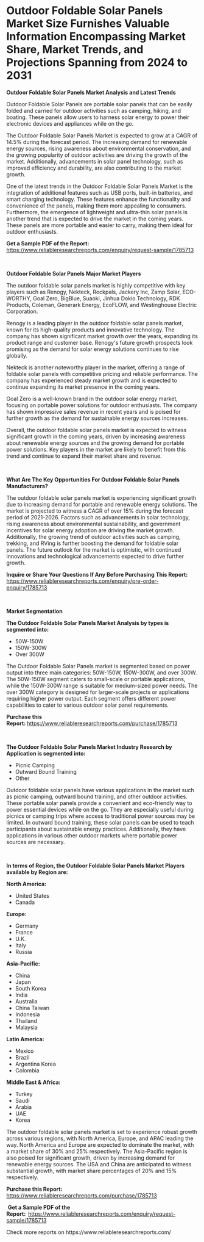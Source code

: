 <p><h1>Outdoor Foldable Solar Panels Market Size Furnishes Valuable Information Encompassing Market Share, Market Trends, and Projections Spanning from 2024 to 2031</h1></p><p><strong>Outdoor Foldable Solar Panels Market Analysis and Latest Trends</strong></p>
<p><p>Outdoor Foldable Solar Panels are portable solar panels that can be easily folded and carried for outdoor activities such as camping, hiking, and boating. These panels allow users to harness solar energy to power their electronic devices and appliances while on the go.</p><p>The Outdoor Foldable Solar Panels Market is expected to grow at a CAGR of 14.5% during the forecast period. The increasing demand for renewable energy sources, rising awareness about environmental conservation, and the growing popularity of outdoor activities are driving the growth of the market. Additionally, advancements in solar panel technology, such as improved efficiency and durability, are also contributing to the market growth.</p><p>One of the latest trends in the Outdoor Foldable Solar Panels Market is the integration of additional features such as USB ports, built-in batteries, and smart charging technology. These features enhance the functionality and convenience of the panels, making them more appealing to consumers. Furthermore, the emergence of lightweight and ultra-thin solar panels is another trend that is expected to drive the market in the coming years. These panels are more portable and easier to carry, making them ideal for outdoor enthusiasts.</p></p>
<p><strong>Get a Sample PDF of the Report:&nbsp;</strong> <a href="https://www.reliableresearchreports.com/enquiry/request-sample/1785713">https://www.reliableresearchreports.com/enquiry/request-sample/1785713</a></p>
<p>&nbsp;</p>
<p><strong>Outdoor Foldable Solar Panels Major Market Players</strong></p>
<p><p>The outdoor foldable solar panels market is highly competitive with key players such as Renogy, Nekteck, Rockpals, Jackery Inc, Zamp Solar, ECO-WORTHY, Goal Zero, BigBlue, Suaoki, Jinhua Dokio Technology, RDK Products, Coleman, Generark Energy, EcoFLOW, and Westinghouse Electric Corporation.</p><p>Renogy is a leading player in the outdoor foldable solar panels market, known for its high-quality products and innovative technology. The company has shown significant market growth over the years, expanding its product range and customer base. Renogy's future growth prospects look promising as the demand for solar energy solutions continues to rise globally. </p><p>Nekteck is another noteworthy player in the market, offering a range of foldable solar panels with competitive pricing and reliable performance. The company has experienced steady market growth and is expected to continue expanding its market presence in the coming years.</p><p>Goal Zero is a well-known brand in the outdoor solar energy market, focusing on portable power solutions for outdoor enthusiasts. The company has shown impressive sales revenue in recent years and is poised for further growth as the demand for sustainable energy sources increases.</p><p>Overall, the outdoor foldable solar panels market is expected to witness significant growth in the coming years, driven by increasing awareness about renewable energy sources and the growing demand for portable power solutions. Key players in the market are likely to benefit from this trend and continue to expand their market share and revenue.</p></p>
<p>&nbsp;</p>
<p><strong>What Are The Key Opportunities For Outdoor Foldable Solar Panels Manufacturers?</strong></p>
<p><p>The outdoor foldable solar panels market is experiencing significant growth due to increasing demand for portable and renewable energy solutions. The market is projected to witness a CAGR of over 15% during the forecast period of 2021-2026. Factors such as advancements in solar technology, rising awareness about environmental sustainability, and government incentives for solar energy adoption are driving the market growth. Additionally, the growing trend of outdoor activities such as camping, trekking, and RVing is further boosting the demand for foldable solar panels. The future outlook for the market is optimistic, with continued innovations and technological advancements expected to drive further growth.</p></p>
<p><strong>Inquire or Share Your Questions If Any Before Purchasing This Report:</strong> <a href="https://www.reliableresearchreports.com/enquiry/pre-order-enquiry/1785713">https://www.reliableresearchreports.com/enquiry/pre-order-enquiry/1785713</a></p>
<p>&nbsp;</p>
<p><strong>Market Segmentation</strong></p>
<p><strong>The Outdoor Foldable Solar Panels Market Analysis by types is segmented into:</strong></p>
<p><ul><li>50W-150W</li><li>150W-300W</li><li>Over 300W</li></ul></p>
<p><p>The Outdoor Foldable Solar Panels market is segmented based on power output into three main categories: 50W-150W, 150W-300W, and over 300W. The 50W-150W segment caters to small-scale or portable applications, while the 150W-300W range is suitable for medium-sized power needs. The over 300W category is designed for larger-scale projects or applications requiring higher power output. Each segment offers different power capabilities to cater to various outdoor solar panel requirements.</p></p>
<p><strong>Purchase this Report:&nbsp;</strong><a href="https://www.reliableresearchreports.com/purchase/1785713">https://www.reliableresearchreports.com/purchase/1785713</a></p>
<p>&nbsp;</p>
<p><strong>The Outdoor Foldable Solar Panels Market Industry Research by Application is segmented into:</strong></p>
<p><ul><li>Picnic Camping</li><li>Outward Bound Training</li><li>Other</li></ul></p>
<p><p>Outdoor foldable solar panels have various applications in the market such as picnic camping, outward bound training, and other outdoor activities. These portable solar panels provide a convenient and eco-friendly way to power essential devices while on the go. They are especially useful during picnics or camping trips where access to traditional power sources may be limited. In outward bound training, these solar panels can be used to teach participants about sustainable energy practices. Additionally, they have applications in various other outdoor markets where portable power sources are necessary.</p></p>
<p>&nbsp;</p>
<p><strong>In terms of Region, the Outdoor Foldable Solar Panels Market Players available by Region are:</strong></p>
<p>
    <p> <strong> North America: </strong>
        <ul>
            <li>United States</li>
            <li>Canada</li>
        </ul>
        </p> 
    <p> <strong> Europe: </strong>
        <ul>
            <li>Germany</li>
            <li>France</li>
            <li>U.K.</li>
            <li>Italy</li>
            <li>Russia</li>
        </ul>
        </p> 
    <p> <strong> Asia-Pacific: </strong>
        <ul>
            <li>China</li>
            <li>Japan</li>
            <li>South Korea</li>
            <li>India</li>
            <li>Australia</li>
            <li>China Taiwan</li>
            <li>Indonesia</li>
            <li>Thailand</li>
            <li>Malaysia</li>
        </ul>
        </p> 
    <p> <strong> Latin America: </strong>
        <ul>
            <li>Mexico</li>
            <li>Brazil</li>
            <li>Argentina Korea</li>
            <li>Colombia</li>
        </ul>
        </p> 
    <p> <strong> Middle East & Africa: </strong>
        <ul>
            <li>Turkey</li>
            <li>Saudi</li>
            <li>Arabia</li>
            <li>UAE</li>
            <li>Korea</li>
        </ul>
    </p>
    </p>
<p><p>The outdoor foldable solar panels market is set to experience robust growth across various regions, with North America, Europe, and APAC leading the way. North America and Europe are expected to dominate the market, with a market share of 30% and 25% respectively. The Asia-Pacific region is also poised for significant growth, driven by increasing demand for renewable energy sources. The USA and China are anticipated to witness substantial growth, with market share percentages of 20% and 15% respectively.</p></p>
<p><strong>Purchase this Report: </strong><a href="https://www.reliableresearchreports.com/purchase/1785713">https://www.reliableresearchreports.com/purchase/1785713</a></p>
<p>&nbsp;<strong>Get a Sample PDF of the Report:&nbsp;&nbsp;</strong><a href="https://www.reliableresearchreports.com/enquiry/request-sample/1785713">https://www.reliableresearchreports.com/enquiry/request-sample/1785713</a></p>
<p><strong></strong></p>
<p>Check more reports on https://www.reliableresearchreports.com/</p>